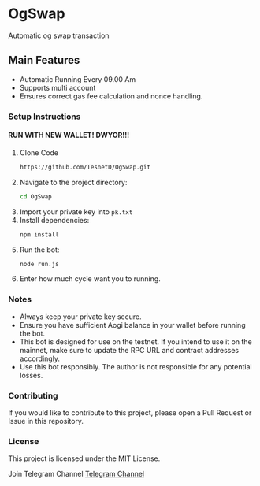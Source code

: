 # OgSwap
Automatic og swap transaction


## Main Features

- Automatic Running Every 09.00 Am
- Supports multi account
- Ensures correct gas fee calculation and nonce handling.

### Setup Instructions

#### RUN WITH NEW WALLET! DWYOR!!!

1. Clone Code
   ```sh
   https://github.com/TesnetD/OgSwap.git
   ```
2. Navigate to the project directory:
   ```sh
   cd OgSwap
   ```
3. Import your private key into `pk.txt` 
4. Install dependencies:
   ```sh
   npm install
   ```
5. Run the bot:
   ```sh
   node run.js
   ```
6. Enter how much cycle want you to running.


### Notes
- Always keep your private key secure.
- Ensure you have sufficient Aogi balance in your wallet before running the bot.
- This bot is designed for use on the testnet. If you intend to use it on the mainnet, make sure to update the RPC URL and contract addresses accordingly.
- Use this bot responsibly. The author is not responsible for any potential losses.

### Contributing
If you would like to contribute to this project, please open a Pull Request or Issue in this repository.

### License
This project is licensed under the MIT License.



Join Telegram Channel
[Telegram Channel](https://t.me/endingdrop)

